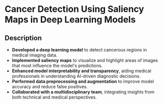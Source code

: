# Cancer Detection Using Saliency Maps in Deep Learning Models

## Description

- **Developed a deep learning model** to detect cancerous regions in medical imaging data.
- **Implemented saliency maps** to visualize and highlight areas of images that most influence the model's predictions.
- **Enhanced model interpretability and transparency**, aiding medical professionals in understanding AI-driven diagnostic decisions.
- **Performed data preprocessing and augmentation** to improve model accuracy and reduce false positives.
- **Collaborated with a multidisciplinary team**, integrating insights from both technical and medical perspectives.
